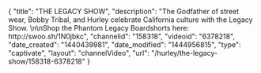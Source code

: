 {
    "title": "THE LEGACY SHOW",
    "description": "The Godfather of street wear, Bobby Tribal, and Hurley celebrate California culture with the Legacy Show. \n\nShop the Phantom Legacy Boardshorts here: http:\/\/swoo.sh\/1N0jbkc",
    "channelid": "158318",
    "videoid": "6378218",
    "date_created": "1440439981",
    "date_modified": "1444956815",
    "type": "captivate",
    "layout": "channelVideo",
    "url": "\/hurley\/the-legacy-show\/158318-6378218"
}